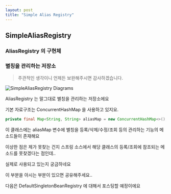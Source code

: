 ```yaml
---
layout: post
title: "Simple Alias Registry"
---
```


## SimpleAliasRegistry

### AliasRegistry 의 구현체
### 별칭을 관리하는 저장소

> 주관적인 생각이니 언제든 보완해주시면 감사하겠습니다.

![SimpleAliasRegistry Diagrams](https://raw.githubusercontent.com/YounHyunJun/YounHyunJun.github.io/master/img/Alias_Diagram.PNG)

AliasRegistry 는 말그대로 별칭을 관리하는 저장소에요 

기본 자료구조는 ConcurrentHashMap 을 사용하고 있지요.

```java
private final Map<String, String> aliasMap = new ConcurrentHashMap<>();
``` 

이 클래스에는 aliasMap 변수에 별칭을 등록/삭제/수정/조회 등의 관리하는 기능의 메소드들이 존재해요

이상한 점은 제가 못찾는 건지 스프링 소스에서 해당 클래스의 등록/조회에 참조되는 메소드를 못찾겠다는 점인데..

실제로 사용되고 있는지 궁금하네요

이 부분을 아시는 부분이 있으면 공유해주세요..

다음은 DefaultSingletonBeanRegistry 에 대해서 포스팅할 예정이에요